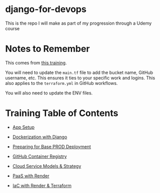 # django-for-devops
This is the repo I will make as part of my progression through a Udemy course

# Notes to Remember

This comes from [this training](https://www.udemy.com/share/107FCA3@eEZgOBzVh4cfxJVHZypDylXfr0ukjDw_Kk_X553t7XPJ-PHQ0OjD7KOkTXIOruCK/).

You will need to update the `main.tf` file to add the bucket name, GitHub username, etc. This ensures it ties to your specific work and logins. This also applies to the `terraform.yml` in GitHub workflows.

You will also need to update the ENV files.

# Training Table of Contents

- [App Setup](/Training/1-App-Setup.md)

- [Dockerization with Django](/Training/2-Dockerization-with-Django.md)

- [Preparing for Base PROD Deployment](/Training/3-Prep-For-Base-PROD-Deployment.md)

- [GitHub Container Registry](/Training/4-GHCR.md)

- [Cloud Service Models & Strategy](/Training/5-Cloud-Svc-Moel-Strategy.md)

- [PaaS with Render](/Training/6-PaaS-With-Render.md)


- [IaC with Render & Terraform](/Training/7-Terraform-As-Code-With-Render.md)